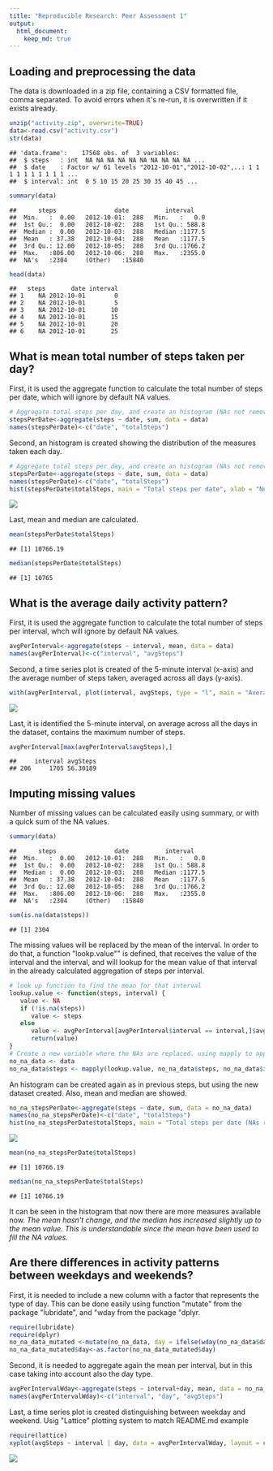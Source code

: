 ```yaml
---
title: "Reproducible Research: Peer Assessment 1"
output: 
  html_document:
    keep_md: true
---
```


## Loading and preprocessing the data
The data is downloaded in a zip file, containing a CSV formatted file, comma separated. To avoid errors when it's re-run, it is overwritten if it exists already.


```r
unzip("activity.zip", overwrite=TRUE)
data<-read.csv("activity.csv")
str(data)
```

```
## 'data.frame':	17568 obs. of  3 variables:
##  $ steps   : int  NA NA NA NA NA NA NA NA NA NA ...
##  $ date    : Factor w/ 61 levels "2012-10-01","2012-10-02",..: 1 1 1 1 1 1 1 1 1 1 ...
##  $ interval: int  0 5 10 15 20 25 30 35 40 45 ...
```

```r
summary(data)
```

```
##      steps                date          interval     
##  Min.   :  0.00   2012-10-01:  288   Min.   :   0.0  
##  1st Qu.:  0.00   2012-10-02:  288   1st Qu.: 588.8  
##  Median :  0.00   2012-10-03:  288   Median :1177.5  
##  Mean   : 37.38   2012-10-04:  288   Mean   :1177.5  
##  3rd Qu.: 12.00   2012-10-05:  288   3rd Qu.:1766.2  
##  Max.   :806.00   2012-10-06:  288   Max.   :2355.0  
##  NA's   :2304     (Other)   :15840
```

```r
head(data)
```

```
##   steps       date interval
## 1    NA 2012-10-01        0
## 2    NA 2012-10-01        5
## 3    NA 2012-10-01       10
## 4    NA 2012-10-01       15
## 5    NA 2012-10-01       20
## 6    NA 2012-10-01       25
```

## What is mean total number of steps taken per day?

First, it is used the aggregate function to calculate the total number of steps per date, which will ignore by default NA values. 


```r
# Aggregate total steps per day, and create an histogram (NAs not removed)
stepsPerDate<-aggregate(steps ~ date, sum, data = data)
names(stepsPerDate)<-c("date", "totalSteps")
```

Second, an histogram is created showing the distribution of the measures taken each day.



```r
# Aggregate total steps per day, and create an histogram (NAs not removed)
stepsPerDate<-aggregate(steps ~ date, sum, data = data)
names(stepsPerDate)<-c("date", "totalSteps")
hist(stepsPerDate$totalSteps, main = "Total steps per date", xlab = "Number of steps", breaks = 20)
```

![](PA1_template_files/figure-html/unnamed-chunk-2-1.png)<!-- -->

Last, mean and median are calculated.


```r
mean(stepsPerDate$totalSteps)
```

```
## [1] 10766.19
```

```r
median(stepsPerDate$totalSteps)
```

```
## [1] 10765
```
## What is the average daily activity pattern?

First, it is used the aggregate function to calculate the total number of steps per interval, whch will ignore by default NA values.


```r
avgPerInterval<-aggregate(steps ~ interval, mean, data = data)
names(avgPerInterval)<-c("interval", "avgSteps")
```

Second, a time series plot is created of the 5-minute interval (x-axis) and the average number of steps taken, averaged across all days (y-axis).


```r
with(avgPerInterval, plot(interval, avgSteps, type = "l", main = "Average steps per interval"))
```

![](PA1_template_files/figure-html/unnamed-chunk-5-1.png)<!-- -->

Last, it is identified the 5-minute interval, on average across all the days in the dataset, contains the maximum number of steps.


```r
avgPerInterval[max(avgPerInterval$avgSteps),]
```

```
##     interval avgSteps
## 206     1705 56.30189
```

## Imputing missing values

Number of missing values can be calculated easily using summary, or with a quick sum of the NA values.


```r
summary(data)
```

```
##      steps                date          interval     
##  Min.   :  0.00   2012-10-01:  288   Min.   :   0.0  
##  1st Qu.:  0.00   2012-10-02:  288   1st Qu.: 588.8  
##  Median :  0.00   2012-10-03:  288   Median :1177.5  
##  Mean   : 37.38   2012-10-04:  288   Mean   :1177.5  
##  3rd Qu.: 12.00   2012-10-05:  288   3rd Qu.:1766.2  
##  Max.   :806.00   2012-10-06:  288   Max.   :2355.0  
##  NA's   :2304     (Other)   :15840
```

```r
sum(is.na(data$steps))
```

```
## [1] 2304
```

The missing values will be replaced by the mean of the interval. In order to do that, a function "lookp.value"" is defined, that receives the value of the interval and the interval, and will lookup for the mean value of that interval in the already calculated aggregation of steps per interval.


```r
# look up function to find the mean for that interval
lookup.value <- function(steps, interval) {
   value <- NA
   if (!is.na(steps))
      value <- steps 
   else 
      value <- avgPerInterval[avgPerInterval$interval == interval,]$avgSteps
      return(value)
}
# Create a new variable where the NAs are replaced. using mapply to apply lookup.value function to each row
no_na_data <- data
no_na_data$steps <- mapply(lookup.value, no_na_data$steps, no_na_data$interval)
```

An histogram can be created again as in previous steps, but using the new dataset created. Also, mean and median are showed.


```r
no_na_stepsPerDate<-aggregate(steps ~ date, sum, data = no_na_data)
names(no_na_stepsPerDate)<-c("date", "totalSteps")
hist(no_na_stepsPerDate$totalSteps, main = "Total steps per date (NAs replaced)", xlab = "Number of steps", breaks = 20)
```

![](PA1_template_files/figure-html/unnamed-chunk-9-1.png)<!-- -->

```r
mean(no_na_stepsPerDate$totalSteps)
```

```
## [1] 10766.19
```

```r
median(no_na_stepsPerDate$totalSteps)
```

```
## [1] 10766.19
```

It can be seen in the histogram that now there are more measures available now. *The mean hasn't change, and the median has increased slightly up to the mean value. This is understandable since the mean have been used to fill the NA values.*

## Are there differences in activity patterns between weekdays and weekends?

First, it is needed to include a new column with a factor that represents the type of day. This can be done easily using function "mutate" from the package "lubridate", and "wday from the package "dplyr.


```r
require(lubridate)
require(dplyr)
no_na_data_mutated <-mutate(no_na_data, day = ifelse(wday(no_na_data$date) %in% c(2:6), "weekday", "weekend"))
no_na_data_mutated$day<-as.factor(no_na_data_mutated$day)
```

Second, it is needed to aggregate again the mean per interval, but in this case taking into account also the day type.


```r
avgPerIntervalWday<-aggregate(steps ~ interval+day, mean, data = no_na_data_mutated)
names(avgPerIntervalWday)<-c("interval", "day", "avgSteps")
```

Last, a time series plot is created distinguishing between weekday and weekend. Usig "Lattice" plotting system to match README.md example

```r
require(lattice)
xyplot(avgSteps ~ interval | day, data = avgPerIntervalWday, layout = c(1,2), type = "l")
```

![](PA1_template_files/figure-html/unnamed-chunk-12-1.png)<!-- -->
